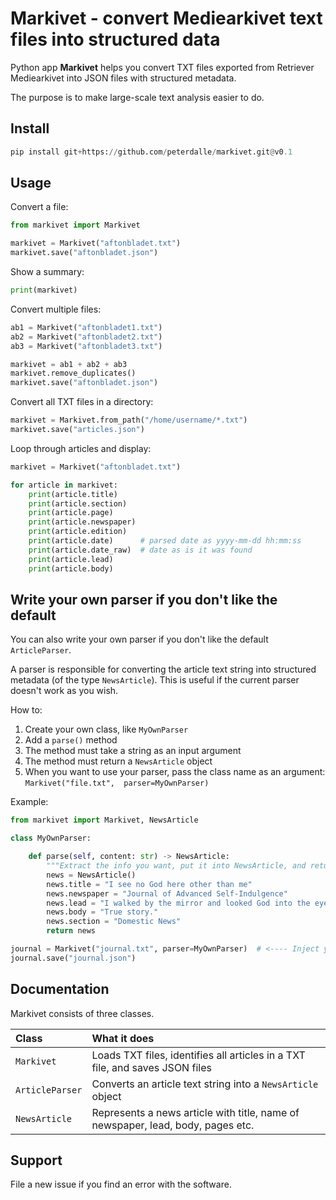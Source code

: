 # Markivet - convert Mediearkivet text files into structured data

Python app **Markivet** helps you convert TXT files exported from Retriever Mediearkivet into JSON files with structured metadata.

The purpose is to make large-scale text analysis easier to do.

## Install

```py
pip install git+https://github.com/peterdalle/markivet.git@v0.1
```

## Usage

Convert a file:

```py
from markivet import Markivet

markivet = Markivet("aftonbladet.txt")
markivet.save("aftonbladet.json")
```

Show a summary:

```py
print(markivet)
```

Convert multiple files:

```py
ab1 = Markivet("aftonbladet1.txt")
ab2 = Markivet("aftonbladet2.txt")
ab3 = Markivet("aftonbladet3.txt")

markivet = ab1 + ab2 + ab3
markivet.remove_duplicates()
markivet.save("aftonbladet.json")
```

Convert all TXT files in a directory:

```py
markivet = Markivet.from_path("/home/username/*.txt")
markivet.save("articles.json")
```

Loop through articles and display:

```py
markivet = Markivet("aftonbladet.txt")

for article in markivet:
    print(article.title) 
    print(article.section)
    print(article.page)
    print(article.newspaper)
    print(article.edition)
    print(article.date)      # parsed date as yyyy-mm-dd hh:mm:ss
    print(article.date_raw)  # date as is it was found
    print(article.lead)
    print(article.body)
```

## Write your own parser if you don't like the default

You can also write your own parser if you don't like the default `ArticleParser`. 

A parser is responsible for converting the article text string into structured metadata (of the type `NewsArticle`). This is useful if the current parser doesn't work as you wish.

How to:

1. Create your own class, like `MyOwnParser`
2. Add a `parse()` method
3. The method must take a string as an input argument
4. The method must return a `NewsArticle` object
5. When you want to use your parser, pass the class name as an argument: `Markivet("file.txt",  parser=MyOwnParser)`

Example:

```py
from markivet import Markivet, NewsArticle

class MyOwnParser:

    def parse(self, content: str) -> NewsArticle:
        """Extract the info you want, put it into NewsArticle, and return it"""
        news = NewsArticle()
        news.title = "I see no God here other than me"
        news.newspaper = "Journal of Advanced Self-Indulgence"
        news.lead = "I walked by the mirror and looked God into the eyes."
        news.body = "True story."
        news.section = "Domestic News"
        return news

journal = Markivet("journal.txt", parser=MyOwnParser)  # <---- Inject your parser here
journal.save("journal.json")
```

## Documentation

Markivet consists of three classes.

Class | What it does
:------------ | :--------------------------
`Markivet` | Loads TXT files, identifies all articles in a TXT file, and saves JSON files
`ArticleParser` | Converts an article text string into a `NewsArticle` object
`NewsArticle` | Represents a news article with title, name of newspaper, lead, body, pages etc.


## Support

File a new issue if you find an error with the software.
